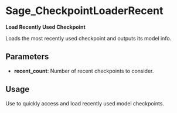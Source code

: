 # Sage_CheckpointLoaderRecent

**Load Recently Used Checkpoint**

Loads the most recently used checkpoint and outputs its model info.

## Parameters
- **recent_count**: Number of recent checkpoints to consider.

## Usage
Use to quickly access and load recently used model checkpoints.
